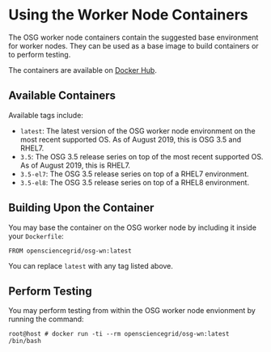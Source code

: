 
Using the Worker Node Containers
================================

The OSG worker node containers contain the suggested base environment for worker nodes.  They can be used as a base image to build containers or to perform testing.

The containers are available on [Docker Hub](https://hub.docker.com/r/opensciencegrid/osg-wn/).

Available Containers
--------------------

Available tags include:

* `latest`: The latest version of the OSG worker node environment on the most recent supported OS.
  As of August 2019, this is OSG 3.5 and RHEL7.
* `3.5`: The OSG 3.5 release series on top of the most recent supported OS.  As of August 2019, this is RHEL7.
* `3.5-el7`: The OSG 3.5 release series on top of a RHEL7 environment.
* `3.5-el8`: The OSG 3.5 release series on top of a RHEL8 environment.

Building Upon the Container
---------------------------

You may base the container on the OSG worker node by including it inside your `Dockerfile`:

```
FROM opensciencegrid/osg-wn:latest
```

You can replace `latest` with any tag listed above.

Perform Testing
---------------

You may perform testing from within the OSG worker node envionment by running the command:

```
root@host # docker run -ti --rm opensciencegrid/osg-wn:latest /bin/bash
```

